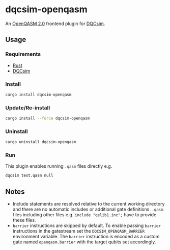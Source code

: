 # dqcsim-openqasm
An [OpenQASM 2.0](https://arxiv.org/abs/1707.03429) frontend plugin for [DQCsim](https://github.com/mbrobbel/dqcsim).

## Usage

### Requirements

- [Rust](https://rustup.rs/)
- [DQCsim](https://github.com/mbrobbel/dqcsim)

### Install

```bash
cargo install dqcsim-openqasm
```

### Update/Re-install

```bash
cargo install --force dqcsim-openqasm
```

### Uninstall

```bash
cargo uninstall dqcsim-openqasm
```

### Run

This plugin enables running `.qasm` files directly e.g.

```bash
dqcsim test.qasm null
```

## Notes

- Include statements are resolved relative to the current working directory and there are no automatic includes or additional gate definitions. `.qasm` files including other files e.g. `include "qelib1.inc";` have to provide these files.
- `barrier` instructions are skipped by default. To enable passing `barrier` instructions in the gatestream set the `DQCSIM_OPENQASM_BARRIER` environment variable. The `barrier` instruction is encoded as a custom gate named `openqasm.barrier` with the target qubits set accordingly.
